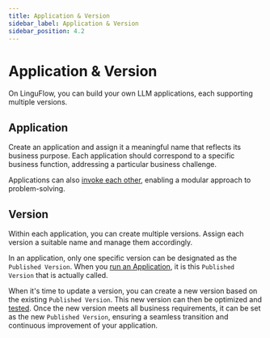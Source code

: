 ```yaml
---
title: Application & Version
sidebar_label: Application & Version
sidebar_position: 4.2
---
```


# Application & Version

On LinguFlow, you can build your own LLM applications, each supporting multiple versions.

## Application

Create an application and assign it a meaningful name that reflects its business purpose. Each application should correspond to a specific business function, addressing a particular business challenge.

Applications can also [invoke each other](https://github.com/pingcap/LinguFlow), enabling a modular approach to problem-solving.

## Version

Within each application, you can create multiple versions. Assign each version a suitable name and manage them accordingly.

In an application, only one specific version can be designated as the `Published Version`. When you [run an Application](https://github.com/pingcap/LinguFlow), it is this `Published Version` that is actually called.

When it's time to update a version, you can create a new version based on the existing `Published Version`. This new version can then be optimized and [tested](https://github.com/pingcap/LinguFlow). Once the new version meets all business requirements, it can be set as the new `Published Version`, ensuring a seamless transition and continuous improvement of your application.
